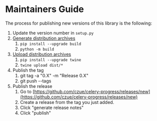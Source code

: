 # Maintainers Guide

The process for publishing new versions of this library is the following:

1. Update the version number in `setup.py`
2. [Generate distribution archives](https://packaging.python.org/en/latest/tutorials/packaging-projects/#generating-distribution-archives)
   1. `pip install --upgrade build`
   2. `python -m build`
3. [Upload distribution archives](https://packaging.python.org/en/latest/tutorials/packaging-projects/#uploading-the-distribution-archives)
   1. `pip install --upgrade twine`
   2. `twine upload dist/*`
4. Publish the tag
   1. git tag -a "0.X" -m "Release 0.X"
   2. git push --tags
5. Publish the release
   1. Go to [https://github.com/czue/celery-progress/releases/new](https://github.com/czue/celery-progress/releases/new)
   2. Create a release from the tag you just added.
   3. Click "generate release notes"
   4. Click "publish"
